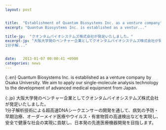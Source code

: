 ```yaml
---
layout: post


title:  "Establishment of Quantum Biosystems Inc. as a venture company"
excerpt: "Quantum Biosystems Inc. is established as a ventur..."

title-jp:  "クオンタムバイオシステムズ株式会社が発足いたしました。"
excerpt-jp: "大阪大学発のベンチャー企業としてクオンタムバイオシステムズ株式会社が発足いたしました。  
1分子解..."


date:   2013-01-07 00:00:41 +0900
categories: news
---
```


{:.en}
Quantum Biosystems Inc. is established as a venture company by Osaka University. We aim to apply our single-molecule analysis technology to the development of advanced medical equipment from Japan.


{:.jp}
大阪大学発のベンチャー企業としてクオンタムバイオシステムズ株式会社が発足いたしました。  
1分子解析技術による超高速DNAシークエンサーの開発を通して、病気の予防・早期治療、オーダーメイド医療やウイルス・有害物質の高速検出などを実現し、安全で健康な社会の実現に貢献し、日本発の先進医療機器開発を目指します。
